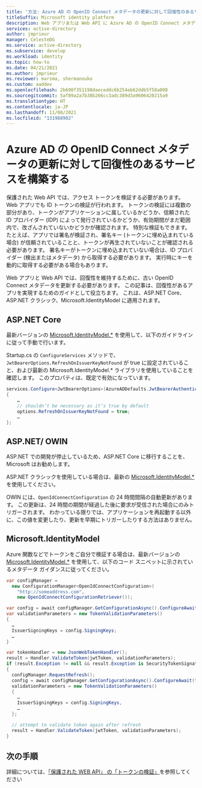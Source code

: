 ```yaml
---
title: '方法: Azure AD の OpenID Connect メタデータの更新に対して回復性のあるサービスを構築する | Azure'
titleSuffix: Microsoft identity platform
description: Web アプリまたは Web API に Azure AD の OpenID Connect メタデータの更新に対する回復性を確実に備える方法について説明します。
services: active-directory
author: jmprieur
manager: CelesteDG
ms.service: active-directory
ms.subservice: develop
ms.workload: identity
ms.topic: how-to
ms.date: 04/21/2021
ms.author: jmprieur
ms.reviewer: marsma, shermanouko
ms.custom: aaddev
ms.openlocfilehash: 2b698f351198daeceddc6b254eb62ddb5f58a008
ms.sourcegitcommit: 5af89a2a7b38b266cc3adc389d3a9606420215a9
ms.translationtype: HT
ms.contentlocale: ja-JP
ms.lasthandoff: 11/08/2021
ms.locfileid: "131988902"
---
```

# <a name="build-services-that-are-resilient-to-azure-ads-openid-connect-metadata-refresh"></a>Azure AD の OpenID Connect メタデータの更新に対して回復性のあるサービスを構築する

保護された Web API では、アクセス トークンを検証する必要があります。 Web アプリでも ID トークンの検証が行われます。 トークンの検証には複数の部分があり、トークンがアプリケーションに属しているかどうか、信頼された ID プロバイダー (IDP) によって発行されているかどうか、有効期間がまだ範囲内で、改ざんされていないかどうかが確認されます。 特別な検証もできます。 たとえば、アプリでは署名が検証され、署名キー (トークンに埋め込まれている場合) が信頼されていることと、トークンが再生されていないことが確認される必要があります。 署名キーがトークンに埋め込まれていない場合は、ID プロバイダー (検出またはメタデータ) から取得する必要があります。 実行時にキーを動的に取得する必要がある場合もあります。

Web アプリと Web API では、回復性を維持するために、古い OpenID Connect メタデータを更新する必要があります。 この記事は、回復性があるアプリを実現するためのガイドとして役立ちます。 これは、ASP.NET Core、ASP.NET クラシック、Microsoft.IdentityModel に適用されます。

## <a name="aspnet-core"></a>ASP.NET Core

最新バージョンの [Microsoft.IdentityModel.*](https://www.nuget.org/packages?q=Microsoft.IdentityModel) を使用して、以下のガイドラインに従って手動で行います。

Startup.cs の `ConfigureServices` メソッドで、`JwtBearerOptions.RefreshOnIssuerKeyNotFound` が true に設定されていること、および最新の Microsoft.IdentityModel.* ライブラリを使用していることを確認します。 このプロパティは、既定で有効になっています。

```csharp
services.Configure<JwtBearerOptions>(AzureADDefaults.JwtBearerAuthenticationScheme, options =>
{
    …
    // shouldn’t be necessary as it’s true by default
    options.RefreshOnIssuerKeyNotFound = true;
    …
};
```

## <a name="aspnet-owin"></a>ASP.NET/ OWIN

ASP.NET での開発が停止しているため、ASP.NET Core に移行することを、Microsoft はお勧めします。

ASP.NET クラシックを使用している場合は、最新の [Microsoft.IdentityModel.*](https://www.nuget.org/packages?q=Microsoft.IdentityModel) を使用してください。

OWIN には、`OpenIdConnectConfiguration` の 24 時間間隔の自動更新があります。 この更新は、24 時間の期間が経過した後に要求が受信された場合にのみトリガーされます。 わかっている限りでは、アプリケーションを再起動する以外に、この値を変更したり、更新を早期にトリガーしたりする方法はありません。

## <a name="microsoftidentitymodel"></a>Microsoft.IdentityModel

Azure 関数などでトークンをご自分で検証する場合は、最新バージョンの [Microsoft.IdentityModel.*](https://www.nuget.org/packages?q=Microsoft.IdentityModel) を使用して、以下のコード スニペットに示されているメタデータ ガイダンスに従ってください。

```csharp
var configManager =
  new ConfigurationManager<OpenIdConnectConfiguration>(
    "http://someaddress.com",
    new OpenIdConnectConfigurationRetriever());

var config = await configManager.GetConfigurationAsync().ConfigureAwait(false);
var validationParameters = new TokenValidationParameters()
{
  …
  IssuerSigningKeys = config.SigningKeys;
  …
}

var tokenHandler = new JsonWebTokenHandler();
result = Handler.ValidateToken(jwtToken, validationParameters);
if (result.Exception != null && result.Exception is SecurityTokenSignatureKeyNotFoundException)
{
  configManager.RequestRefresh();
  config = await configManager.GetConfigurationAsync().ConfigureAwait(false);
  validationParameters = new TokenValidationParameters()
  {
    …
    IssuerSigningKeys = config.SigningKeys,
    …
  };

  // attempt to validate token again after refresh
  result = Handler.ValidateToken(jwtToken, validationParameters);
}
```

## <a name="next-steps"></a>次の手順

詳細については、[「保護された WEB API」 の「トークンの検証」](scenario-protected-web-api-app-configuration.md#token-validation)を参照してください
